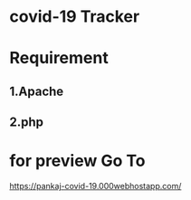 # covid-19 Tracker
# Requirement
## 1.Apache
## 2.php
# for preview Go To
https://pankaj-covid-19.000webhostapp.com/
